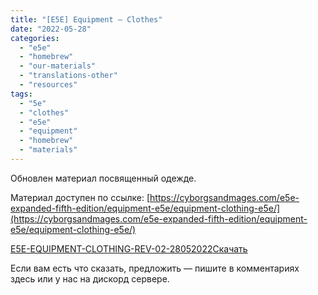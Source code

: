 ```yaml
---
title: "[E5E] Equipment – Clothes"
date: "2022-05-28"
categories: 
  - "e5e"
  - "homebrew"
  - "our-materials"
  - "translations-other"
  - "resources"
tags: 
  - "5e"
  - "clothes"
  - "e5e"
  - "equipment"
  - "homebrew"
  - "materials"
---
```


Обновлен материал посвященный одежде.

Материал доступен по ссылке: [https://cyborgsandmages.com/e5e-expanded-fifth-edition/equipment-e5e/equipment-clothing-e5e/](https://cyborgsandmages.com/e5e-expanded-fifth-edition/equipment-e5e/equipment-clothing-e5e/)

[E5E-EQUIPMENT-CLOTHING-REV-02-28052022](https://cyborgsandmages.com/wp-content/uploads/2022/05/E5E-EQUIPMENT-CLOTHING-REV-02-28052022.pdf)[Скачать](https://cyborgsandmages.com/wp-content/uploads/2022/05/E5E-EQUIPMENT-CLOTHING-REV-02-28052022.pdf)

Если вам есть что сказать, предложить — пишите в комментариях здесь или у нас на дискорд сервере.
